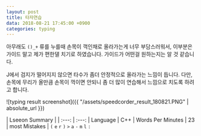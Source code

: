 ```yaml
---
layout: post
title: 타자연습
data: 2018-08-21 17:45:00 +0900
categories: typing
---
```

아무래도 ```()_+``` 류를 누를때 손목이 꺽인채로 올라가는게 너무 부담스러워서, 이부분은 가이드 말고 제가 편한댈 치기로 하였습니다. 가이드가 어떤걸 원하는지는 알 것 같습니다.

J에서 검지가 떨어지지 않으면 타수가 좀더 안정적으로 올라가는 느낌이 듭니다. 다만, 손목에 무리가 올만큼 손목이 꺽이면 안되니 좀 더 많이 연습해서 느낌으로 치도록 하려고 합니다.

![typing result screenshot]({{ "/assets/speedcorder_result_180821.PNG" | absolute_url  }})

| Lseeon Summary |
| :---: | :---:
| Language | C++
| Words Per Minutes | 23
| most Mistakes | `(` `e` `r` `)` `>` `a` `-` `m` `l` `:`
